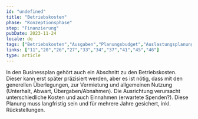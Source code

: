 ```yaml
---
id: "undefined"
title: "Betriebskosten"
phase: "Konzeptionsphase"
step: "Finanzierung"
pubDate: 2023-11-24
locale: de
tags: ["Betriebskosten","Ausgaben","Planungsbudget","Auslastungsplanung"]
links: ["11","20","26","27","33","34","37","41","45","46"]
type: article
---
```


In den Businessplan gehört auch ein Abschnitt zu den Betriebskosten. Dieser kann erst später präzisiert werden, aber es ist nötig, dass mit den generellen Überlegungen, zur Vermietung und allgemeinen Nutzung (Unterhalt, Abwart, Übergaben/Abnahmen). Die Ausrichtung verursacht unterschiedliche Kosten und auch Einnahmen (erwartete Spenden?). Diese Planung muss langfristig sein und für mehrere Jahre gesichert, inkl. Rückstellungen.
